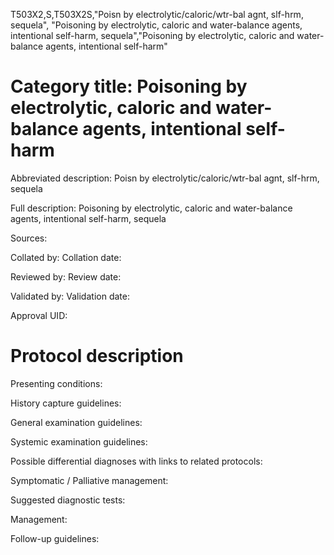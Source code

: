 T503X2,S,T503X2S,"Poisn by electrolytic/caloric/wtr-bal agnt, slf-hrm, sequela", "Poisoning by electrolytic, caloric and water-balance agents, intentional self-harm, sequela","Poisoning by electrolytic, caloric and water-balance agents, intentional self-harm"
# Category title: Poisoning by electrolytic, caloric and water-balance agents, intentional self-harm

Abbreviated description: Poisn by electrolytic/caloric/wtr-bal agnt, slf-hrm, sequela

Full description: Poisoning by electrolytic, caloric and water-balance agents, intentional self-harm, sequela

Sources:

Collated by:
Collation date:

Reviewed by:
Review date:

Validated by:
Validation date:

Approval UID:

# Protocol description

Presenting conditions:

History capture guidelines:

General examination guidelines:

Systemic examination guidelines:

Possible differential diagnoses with links to related protocols:

Symptomatic / Palliative management:

Suggested diagnostic tests:

Management:

Follow-up guidelines:
